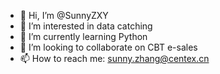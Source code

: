 - 👋 Hi, I’m @SunnyZXY
- 👀 I’m interested in data catching
- 🌱 I’m currently learning Python
- 💞️ I’m looking to collaborate on CBT e-sales
- 📫 How to reach me: sunny.zhang@centex.cn

<!---
SunnyZXY/SunnyZXY is a ✨ special ✨ repository because its `README.md` (this file) appears on your GitHub profile.
You can click the Preview link to take a look at your changes.
--->
